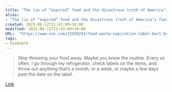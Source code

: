 ```yaml
---
title: "The lie of “expired” food and the disastrous truth of America’s food waste problem"
alias:
- "The lie of “expired” food and the disastrous truth of America’s food waste problem"
created: 2023-08-12T21:43:09+10:00
modified: 2023-08-12T21:43:09+10:00
URL:  "https://www.vox.com/22559293/food-waste-expiration-label-best-before"
tags:
- bookmark
---
```


> Stop throwing your food away. Maybe you know the routine. Every so often, I go through my refrigerator, check labels on the items, and throw out anything that’s a month, or a week, or maybe a few days past the date on the label.

[Link](https://www.vox.com/22559293/food-waste-expiration-label-best-before)